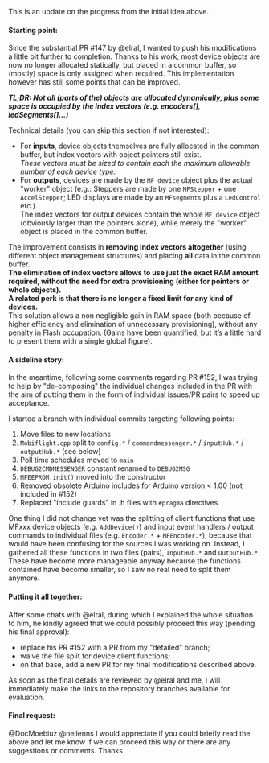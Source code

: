 This is an update on the progress from the initial idea above.

#### Starting point:

Since the substantial PR #147 by @elral, I wanted to push his modifications a little bit further to completion.
Thanks to his work, most device objects are now no longer allocated statically, but placed in a common buffer, so (mostly) space is only assigned when required.
This implementation however has still some points that can be improved.

***TL;DR: Not all (parts of the) objects are allocated dynamically, plus some space is occupied by the index vectors (e.g. encoders[], ledSegments[]…)***

Technical details (you can skip this section if not interested):

- For __inputs__, device objects themselves are fully allocated in the common buffer, but index vectors with object pointers still exist.  
  _These vectors must be sized to contain each the maximum allowable number of each device type._
- For __outputs__, devices are made by the `MF device` object plus the actual "worker" object (e.g.: Steppers are made by one `MFStepper` + one `AccelStepper`; LED displays are made by an `MFsegments` plus a `LedControl` etc.).  
  The index vectors for output devices contain the whole `MF device` object (obviously larger than the pointers alone), while merely the "worker" object is placed in the common buffer.

The improvement consists in __removing index vectors altogether__ (using different object management structures) and placing __all__ data in the common buffer.  
__The elimination of index vectors allows to use just the exact RAM amount required, without the need for extra provisioning (either for pointers or whole objects).__   
__A related perk is that there is no longer a fixed limit for any kind of devices.__  
This solution allows a non negligible gain in RAM space (both because of higher efficiency and elimination of unnecessary provisioning), without any penalty in Flash occupation. (Gains have been quantified, but it’s a little hard to present them with a single global figure).

#### A sideline story:
In the meantime, following some comments regarding PR #152, I was trying to help by "de-composing" the individual changes included in the PR with the aim of putting them in the form of individual issues/PR pairs to speed up acceptance.

I started a branch with individual commits targeting following points:

1. Move files to new locations
2. `Mobiflight.cpp` split to `config.*` / `commandmessenger.*` / `inputHub.*`  / `outputHub.*` (see below)
3. Poll time schedules moved to `main`
4. `DEBUG2CMDMESSENGER` constant renamed to `DEBUG2MSG`
5. `MFEEPROM.init()` moved into the constructor
6. Removed obsolete Arduino includes for Arduino version < 1.00 (not included in #152)
7. Replaced "include guards" in .h files with `#pragma` directives

One thing I did not change yet was the splitting of client functions that use MFxxx device objects (e.g. `AddDevice()`) and input event handlers / output commands to individual files (e.g. `Encoder.*` + `MFEncoder.*`), because that would have been confusing for the sources I was working on. 
Instead, I gathered all these functions in two files (pairs), `InputHub.*` and `OutputHub.*`. These have become more manageable anyway because the functions contained have become smaller, so I saw no real need to split them anymore.

#### Putting it all together:

After some chats with @elral, during which I explained the whole situation to him, he kindly agreed that we could possibly proceed this way (pending his final approval):

- replace his PR #152 with a PR from my "detailed" branch;
- waive the file split for device client functions;
- on that base, add a new PR for my final modifications described above.
  
As soon as the final details are reviewed by @elral and me, I will immediately make the links to the repository branches available for evaluation.

#### Final request:

@DocMoebiuz @neilenns I would appreciate if you could briefly read the above and let me know if we can proceed this way or there are any suggestions or comments.
Thanks
